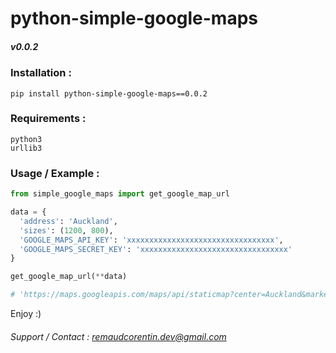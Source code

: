 # python-simple-google-maps
##### v0.0.2

### Installation :
`pip install python-simple-google-maps==0.0.2`  

### Requirements :
```
python3
urllib3
```

### Usage / Example :

```python
from simple_google_maps import get_google_map_url

data = {
  'address': 'Auckland',
  'sizes': (1200, 800),
  'GOOGLE_MAPS_API_KEY': 'xxxxxxxxxxxxxxxxxxxxxxxxxxxxxxxxx',
  'GOOGLE_MAPS_SECRET_KEY': 'xxxxxxxxxxxxxxxxxxxxxxxxxxxxxxxxx'
}

get_google_map_url(**data)

# 'https://maps.googleapis.com/maps/api/staticmap?center=Auckland&markers=color:red|Auckland&size=1200x800&key=AIzaSyAofozPey7CK3iThCxs0-1bdTdVly1QBGw&signature=29Sb4lQDjByRSIaAmkqYp4njHWk='

```  

Enjoy :)  

###### Support / Contact : remaudcorentin.dev@gmail.com

